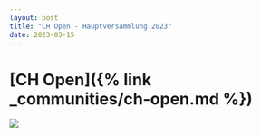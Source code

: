 ```yaml
---
layout: post
title: "CH Open - Hauptversammlung 2023"
date: 2023-03-15
---
```


# [CH Open]({% link _communities/ch-open.md %})

![](https://www.ch-open.ch/wp-content/uploads/2019/04/logo_chopen_web_big-1.png)

